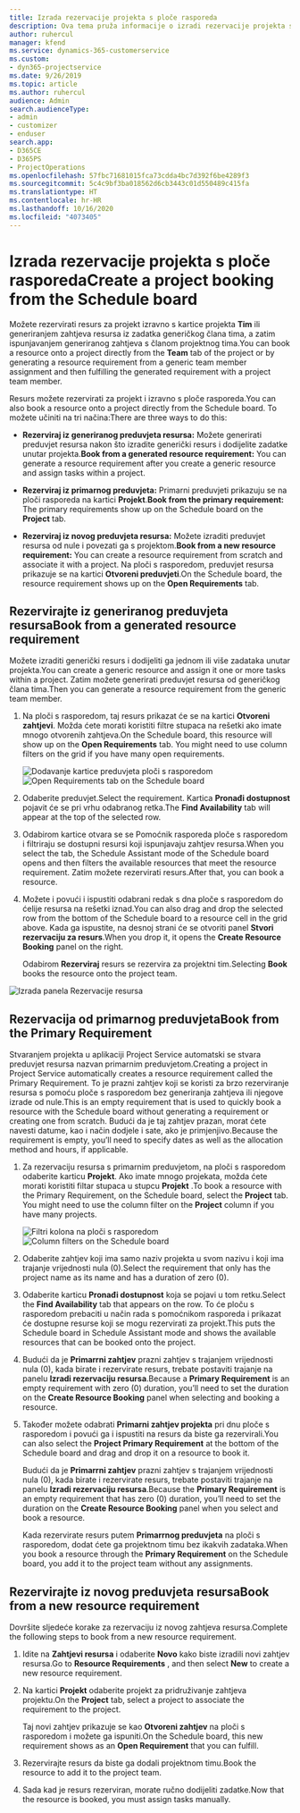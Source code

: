 ```yaml
---
title: Izrada rezervacije projekta s ploče rasporeda
description: Ova tema pruža informacije o izradi rezervacije projekta s ploče rasporeda.
author: ruhercul
manager: kfend
ms.service: dynamics-365-customerservice
ms.custom:
- dyn365-projectservice
ms.date: 9/26/2019
ms.topic: article
ms.author: ruhercul
audience: Admin
search.audienceType:
- admin
- customizer
- enduser
search.app:
- D365CE
- D365PS
- ProjectOperations
ms.openlocfilehash: 57fbc71681015fca73cdda4bc7d392f6be4289f3
ms.sourcegitcommit: 5c4c9bf3ba018562d6cb3443c01d550489c415fa
ms.translationtype: HT
ms.contentlocale: hr-HR
ms.lasthandoff: 10/16/2020
ms.locfileid: "4073405"
---
```

# <a name="create-a-project-booking-from-the-schedule-board"></a><span data-ttu-id="6b1c7-103">Izrada rezervacije projekta s ploče rasporeda</span><span class="sxs-lookup"><span data-stu-id="6b1c7-103">Create a project booking from the Schedule board</span></span>

<span data-ttu-id="6b1c7-104">Možete rezervirati resurs za projekt izravno s kartice projekta **Tim** ili generiranjem zahtjeva resursa iz zadatka generičkog člana tima, a zatim ispunjavanjem generiranog zahtjeva s članom projektnog tima.</span><span class="sxs-lookup"><span data-stu-id="6b1c7-104">You can book a resource onto a project directly from the **Team** tab of the project or by generating a resource requirement from a generic team member assignment and then fulfilling the generated requirement with a project team member.</span></span>

<span data-ttu-id="6b1c7-105">Resurs možete rezervirati za projekt i izravno s ploče rasporeda.</span><span class="sxs-lookup"><span data-stu-id="6b1c7-105">You can also book a resource onto a project directly from the Schedule board.</span></span> <span data-ttu-id="6b1c7-106">To možete učiniti na tri načina:</span><span class="sxs-lookup"><span data-stu-id="6b1c7-106">There are three ways to do this:</span></span>

- <span data-ttu-id="6b1c7-107">**Rezerviraj iz generiranog preduvjeta resursa:** Možete generirati preduvjet resursa nakon što izradite generički resurs i dodijelite zadatke unutar projekta.</span><span class="sxs-lookup"><span data-stu-id="6b1c7-107">**Book from a generated resource requirement:** You can generate a resource requirement after you create a generic resource and assign tasks within a project.</span></span>

- <span data-ttu-id="6b1c7-108">**Rezerviraj iz primarnog preduvjeta:** Primarni preduvjeti prikazuju se na ploči rasporeda na kartici **Projekt**.</span><span class="sxs-lookup"><span data-stu-id="6b1c7-108">**Book from the primary requirement:** The primary requirements show up on the Schedule board on the **Project** tab.</span></span> 

- <span data-ttu-id="6b1c7-109">**Rezerviraj iz novog preduvjeta resursa:** Možete izraditi preduvjet resursa od nule i povezati ga s projektom.</span><span class="sxs-lookup"><span data-stu-id="6b1c7-109">**Book from a new resource requirement:** You can create a resource requirement from scratch and associate it with a project.</span></span> <span data-ttu-id="6b1c7-110">Na ploči s rasporedom, preduvjet resursa prikazuje se na kartici **Otvoreni preduvjeti**.</span><span class="sxs-lookup"><span data-stu-id="6b1c7-110">On the Schedule board, the resource requirement shows up on the **Open Requirements** tab.</span></span>

## <a name="book-from-a-generated-resource-requirement"></a><span data-ttu-id="6b1c7-111">Rezervirajte iz generiranog preduvjeta resursa</span><span class="sxs-lookup"><span data-stu-id="6b1c7-111">Book from a generated resource requirement</span></span>

<span data-ttu-id="6b1c7-112">Možete izraditi generički resurs i dodijeliti ga jednom ili više zadataka unutar projekta.</span><span class="sxs-lookup"><span data-stu-id="6b1c7-112">You can create a generic resource and assign it one or more tasks within a project.</span></span> <span data-ttu-id="6b1c7-113">Zatim možete generirati preduvjet resursa od generičkog člana tima.</span><span class="sxs-lookup"><span data-stu-id="6b1c7-113">Then you can generate a resource requirement from the generic team member.</span></span> 

1.  <span data-ttu-id="6b1c7-114">Na ploči s rasporedom, taj resurs prikazat će se na kartici **Otvoreni zahtjevi**. Možda ćete morati koristiti filtre stupaca na rešetki ako imate mnogo otvorenih zahtjeva.</span><span class="sxs-lookup"><span data-stu-id="6b1c7-114">On the Schedule board, this resource will show up on the **Open Requirements** tab. You might need to use column filters on the grid if you have many open requirements.</span></span> 

    <span data-ttu-id="6b1c7-115">![Dodavanje kartice preduvjeta ploči s rasporedom](media/FAQ-Project-Booking-Schedule-Board-1.png "Snimka zaslona tablice rezervacija i dodjela")</span><span class="sxs-lookup"><span data-stu-id="6b1c7-115">![Open Requirements tab on the Schedule board](media/FAQ-Project-Booking-Schedule-Board-1.png "Screenshot of bookings and assignments table")</span></span>

2. <span data-ttu-id="6b1c7-116">Odaberite preduvjet.</span><span class="sxs-lookup"><span data-stu-id="6b1c7-116">Select the requirement.</span></span> <span data-ttu-id="6b1c7-117">Kartica **Pronađi dostupnost** pojavit će se pri vrhu odabranog retka.</span><span class="sxs-lookup"><span data-stu-id="6b1c7-117">The **Find Availability** tab will appear at the top of the selected row.</span></span>
 
3. <span data-ttu-id="6b1c7-118">Odabirom kartice otvara se se Pomoćnik rasporeda ploče s rasporedom i filtriraju se dostupni resursi koji ispunjavaju zahtjev resursa.</span><span class="sxs-lookup"><span data-stu-id="6b1c7-118">When you select the tab, the Schedule Assistant mode of the Schedule board opens and then filters the available resources that meet the resource requirement.</span></span> <span data-ttu-id="6b1c7-119">Zatim možete rezervirati resurs.</span><span class="sxs-lookup"><span data-stu-id="6b1c7-119">After that, you can book a resource.</span></span>

4. <span data-ttu-id="6b1c7-120">Možete i povući i ispustiti odabrani redak s dna ploče s rasporedom do ćelije resursa na rešetki iznad.</span><span class="sxs-lookup"><span data-stu-id="6b1c7-120">You can also drag and drop the selected row from the bottom of the Schedule board to a resource cell in the grid above.</span></span> <span data-ttu-id="6b1c7-121">Kada ga ispustite, na desnoj strani će se otvoriti panel **Stvori rezervaciju za resurs**.</span><span class="sxs-lookup"><span data-stu-id="6b1c7-121">When you drop it, it opens the **Create Resource Booking** panel on the right.</span></span>

    <span data-ttu-id="6b1c7-122">Odabirom **Rezerviraj** resurs se rezervira za projektni tim.</span><span class="sxs-lookup"><span data-stu-id="6b1c7-122">Selecting **Book** books the resource onto the project team.</span></span>

![Izrada panela Rezervacije resursa](media/FAQ-Project-Booking-Schedule-Board-6.png "")
 

## <a name="book-from-the-primary-requirement"></a><span data-ttu-id="6b1c7-124">Rezervacija od primarnog preduvjeta</span><span class="sxs-lookup"><span data-stu-id="6b1c7-124">Book from the Primary Requirement</span></span>

<span data-ttu-id="6b1c7-125">Stvaranjem projekta u aplikaciji Project Service automatski se stvara preduvjet resursa nazvan primarnim preduvjetom.</span><span class="sxs-lookup"><span data-stu-id="6b1c7-125">Creating a project in Project Service automatically creates a resource requirement called the Primary Requirement.</span></span> <span data-ttu-id="6b1c7-126">To je prazni zahtjev koji se koristi za brzo rezerviranje resursa s pomoću ploče s rasporedom bez generiranja zahtjeva ili njegove izrade od nule.</span><span class="sxs-lookup"><span data-stu-id="6b1c7-126">This is an empty requirement that is used to quickly book a resource with the Schedule board without generating a requirement or creating one from scratch.</span></span> <span data-ttu-id="6b1c7-127">Budući da je taj zahtjev prazan, morat ćete navesti datume, kao i način dodjele i sate, ako je primjenjivo.</span><span class="sxs-lookup"><span data-stu-id="6b1c7-127">Because the requirement is empty, you’ll need to specify dates as well as the allocation method and hours, if applicable.</span></span> 

1. <span data-ttu-id="6b1c7-128">Za rezervaciju resursa s primarnim preduvjetom, na ploči s rasporedom odaberite karticu **Projekt**. Ako imate mnogo projekata, možda ćete morati koristiti filtar stupaca u stupcu **Projekt** .</span><span class="sxs-lookup"><span data-stu-id="6b1c7-128">To book a resource with the Primary Requirement, on the Schedule board, select the **Project** tab. You might need to use the column filter on the **Project** column if you have many projects.</span></span>

   <span data-ttu-id="6b1c7-129">![Filtri kolona na ploči s rasporedom](media/FAQ-Project-Booking-Schedule-Board-2.png "Snimka zaslona tablice rezervacija i dodjela")</span><span class="sxs-lookup"><span data-stu-id="6b1c7-129">![Column filters on the Schedule board](media/FAQ-Project-Booking-Schedule-Board-2.png "Screenshot of bookings and assignments table")</span></span>

2. <span data-ttu-id="6b1c7-130">Odaberite zahtjev koji ima samo naziv projekta u svom nazivu i koji ima trajanje vrijednosti nula (0).</span><span class="sxs-lookup"><span data-stu-id="6b1c7-130">Select the requirement that only has the project name as its name and has a duration of zero (0).</span></span>

3. <span data-ttu-id="6b1c7-131">Odaberite karticu **Pronađi dostupnost** koja se pojavi u tom retku.</span><span class="sxs-lookup"><span data-stu-id="6b1c7-131">Select the **Find Availability** tab that appears on the row.</span></span> <span data-ttu-id="6b1c7-132">To će ploču s rasporedom prebaciti u način rada s pomoćnikom rasporeda i prikazat će dostupne resurse koji se mogu rezervirati za projekt.</span><span class="sxs-lookup"><span data-stu-id="6b1c7-132">This puts the Schedule board in Schedule Assistant mode and shows the available resources that can be booked onto the project.</span></span>

4. <span data-ttu-id="6b1c7-133">Budući da je **Primarrni zahtjev** prazni zahtjev s trajanjem vrijednosti nula (0), kada birate i rezervirate resurs, trebate postaviti trajanje na panelu **Izradi rezervaciju resursa**.</span><span class="sxs-lookup"><span data-stu-id="6b1c7-133">Because a **Primary Requirement** is an empty requirement with zero (0) duration, you’ll need to set the duration on the **Create Resource Booking** panel when selecting and booking a resource.</span></span>

5. <span data-ttu-id="6b1c7-134">Također možete odabrati **Primarni zahtjev projekta** pri dnu ploče s rasporedom i povući ga i ispustiti na resurs da biste ga rezervirali.</span><span class="sxs-lookup"><span data-stu-id="6b1c7-134">You can also select the **Project Primary Requirement** at the bottom of the Schedule board and drag and drop it on a resource to book it.</span></span>
 
    <span data-ttu-id="6b1c7-135">Budući da je **Primarrni zahtjev** prazni zahtjev s trajanjem vrijednosti nula (0), kada birate i rezervirate resurs, trebate postaviti trajanje na panelu **Izradi rezervaciju resursa**.</span><span class="sxs-lookup"><span data-stu-id="6b1c7-135">Because the **Primary Requirement** is an empty requirement that has zero (0) duration, you’ll need to set the duration on the **Create Resource Booking** panel when you select and book a resource.</span></span>
 
    <span data-ttu-id="6b1c7-136">Kada rezervirate resurs putem **Primarrnog preduvjeta** na ploči s rasporedom, dodat ćete ga projektnom timu bez ikakvih zadataka.</span><span class="sxs-lookup"><span data-stu-id="6b1c7-136">When you book a resource through the **Primary Requirement** on the Schedule board, you add it to the project team without any assignments.</span></span>
 
## <a name="book-from-a-new-resource-requirement"></a><span data-ttu-id="6b1c7-137">Rezervirajte iz novog preduvjeta resursa</span><span class="sxs-lookup"><span data-stu-id="6b1c7-137">Book from a new resource requirement</span></span>
<span data-ttu-id="6b1c7-138">Dovršite sljedeće korake za rezervaciju iz novog zahtjeva resursa.</span><span class="sxs-lookup"><span data-stu-id="6b1c7-138">Complete the following steps to book from a new resource requirement.</span></span> 

1. <span data-ttu-id="6b1c7-139">Idite na **Zahtjevi resursa** i odaberite **Novo** kako biste izradili novi zahtjev resursa.</span><span class="sxs-lookup"><span data-stu-id="6b1c7-139">Go to **Resource Requirements** , and then select **New** to create a new resource requirement.</span></span>

2. <span data-ttu-id="6b1c7-140">Na kartici **Projekt** odaberite projekt za pridruživanje zahtjeva projektu.</span><span class="sxs-lookup"><span data-stu-id="6b1c7-140">On the **Project** tab, select a project to associate the requirement to the project.</span></span>
 
    <span data-ttu-id="6b1c7-141">Taj novi zahtjev prikazuje se kao **Otvoreni zahtjev** na ploči s rasporedom i možete ga ispuniti.</span><span class="sxs-lookup"><span data-stu-id="6b1c7-141">On the Schedule board, this new requirement shows as an **Open Requirement** that you can fulfill.</span></span>

3. <span data-ttu-id="6b1c7-142">Rezervirajte resurs da biste ga dodali projektnom timu.</span><span class="sxs-lookup"><span data-stu-id="6b1c7-142">Book the resource to add it to the project team.</span></span>

4. <span data-ttu-id="6b1c7-143">Sada kad je resurs rezerviran, morate ručno dodijeliti zadatke.</span><span class="sxs-lookup"><span data-stu-id="6b1c7-143">Now that the resource is booked, you must assign tasks manually.</span></span>

